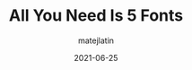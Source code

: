---
author: matejlatin
date: 2021-06-25
publisher: uxdesigncc
tags:
  - design
  - typography
target_url: https://uxdesign.cc/all-you-need-is-5-fonts-1166690768a
title: All You Need Is 5 Fonts
---